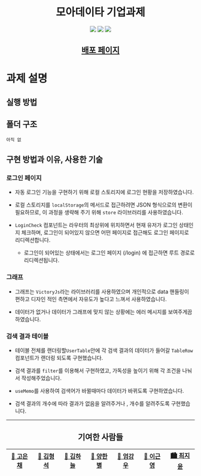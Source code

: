 <h1 align="center"> 모아데이타 기업과제 </h1>
<p align="center">
  <img src="https://img.shields.io/badge/-Typescript-3178C6?style=flat-square&logo=TypeScript&logoColor=white"> <img src="https://img.shields.io/badge/-React-61DAFB?style=flat-square&logo=React&logoColor=white"> <img src="https://img.shields.io/badge/-Sass-CC6699?style=flat-square&logo=Sass&logoColor=white">
</p>

<h2 align="center"><a href="/">배포 페이지</a></h2>

# 과제 설명

## 실행 방법

## 폴더 구조

```
아직 없
```

## 구현 방법과 이유, 사용한 기술

### 로그인 페이지

- 자동 로그인 기능을 구현하기 위해 로컬 스토리지에 로그인 현황을 저장하였습니다.

- 로컬 스토리지를 `localStorage`의 메서드로 접근하려면 JSON 형식으로의 변환이 필요하므로, 이 과정을 생략해 주기 위해 `store` 라이브러리를 사용하였습니다.

- `LoginCheck` 컴포넌트는 라우터의 최상위에 위치하면서 현재 유저가 로그인 상태인지 체크하며, 로그인이 되어있지 않으면 어떤 페이지로 접근해도 로그인 페이지로 리디렉션합니다.

  - 로그인이 되어있는 상태에서는 로그인 페이지 (/login) 에 접근하면 루트 경로로 리디렉션됩니다.

### 그래프

- 그래프는 `VictoryJs`라는 라이브러리를 사용하였으며 개인적으로 data 핸들링이 편하고 디자인 적인 측면에서 자유도가 높다고 느껴서 사용하였습니다.

- 데이터가 없거나 데이터가 그래프에 맞지 않는 상황에는 에러 메시지를 보여주게끔 하였습니다. 

### 검색 결과 테이블

- 테이블 전체를 랜더링할`UserTable`안에  각 검색 결과의 데이터가 들어갈 `TableRow`컴포넌트가 랜더링 되도록 구현했습니다.


- 검색 결과를 `filter`를 이용해서 구현하였고, 가독성을 높이기 위해 각 조건을 나눠서 작성해주었습니다.

- `useMemo`를 사용하여 검색어가 바뀔때마다 데이터가 바뀌도록 구현하였습니다.

- 검색 결과의 개수에 따라 결과가 없음을 알려주거나 , 개수를 알려주도록 구현했습니다.

 
<hr />

<h2 align="center">기여한 사람들</h2>
<p align="center">
<table align="center">
  <thead>
    <tr>
      <th><a href="https://github.com/kec0130">🌅 고은채</a></th>
      <th><a href="https://github.com/HyeongSeoku">🌇 김형석</a></th>
      <th><a href="https://github.com/lazy-sky">🌃 김하늘</a></th>
      <th><a href="https://github.com/han-byul-yang">🎇 양한별</a></th>
      <th><a href="https://github.com/yhnb3">🌠 엄강우</a></th>
      <th><a href="https://github.com/Keunyeong">🌉 이근영</a></th>
      <th><a href="https://github.com/chichoon">🏙 최지윤</a></th>
    </tr>
  </thead>
</table>
</p>
